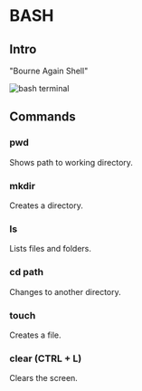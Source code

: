 # BASH

## Intro

"Bourne Again Shell"

![bash terminal](https://media4.giphy.com/media/v1.Y2lkPTc5MGI3NjExM3Z4MGRqYWJjYXZmeHY1ZHQ0aXYxbXo1OG44ZnB2NTgzeGZtdWc2cCZlcD12MV9pbnRlcm5hbF9naWZfYnlfaWQmY3Q9Zw/2sVqNiaBdkgnu/giphy.gif)

## Commands

### pwd
Shows path to working directory.
### mkdir
Creates a directory.
### ls
Lists files and folders.
### cd path
Changes to another directory.
### touch
Creates a file.
### clear (CTRL + L)
Clears the screen.


